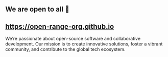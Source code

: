 ## We are open to all 👋

## https://open-range-org.github.io

We’re passionate about open-source software and collaborative development. Our mission is to create innovative solutions, foster a vibrant community, and contribute to the global tech ecosystem.

